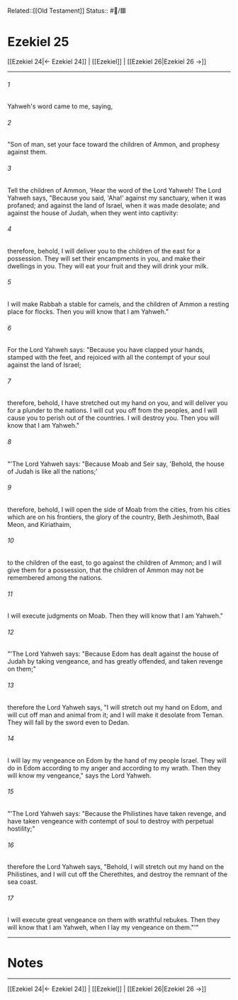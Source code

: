 Related::[[Old Testament]]
Status:: #📖/🟥
# Ezekiel 25

[[Ezekiel 24|← Ezekiel 24]] | [[Ezekiel]] | [[Ezekiel 26|Ezekiel 26 →]]
***



###### 1 
Yahweh's word came to me, saying, 

###### 2 
"Son of man, set your face toward the children of Ammon, and prophesy against them. 

###### 3 
Tell the children of Ammon, 'Hear the word of the Lord Yahweh! The Lord Yahweh says, "Because you said, 'Aha!' against my sanctuary, when it was profaned; and against the land of Israel, when it was made desolate; and against the house of Judah, when they went into captivity: 

###### 4 
therefore, behold, I will deliver you to the children of the east for a possession. They will set their encampments in you, and make their dwellings in you. They will eat your fruit and they will drink your milk. 

###### 5 
I will make Rabbah a stable for camels, and the children of Ammon a resting place for flocks. Then you will know that I am Yahweh." 

###### 6 
For the Lord Yahweh says: "Because you have clapped your hands, stamped with the feet, and rejoiced with all the contempt of your soul against the land of Israel; 

###### 7 
therefore, behold, I have stretched out my hand on you, and will deliver you for a plunder to the nations. I will cut you off from the peoples, and I will cause you to perish out of the countries. I will destroy you. Then you will know that I am Yahweh." 

###### 8 
"'The Lord Yahweh says: "Because Moab and Seir say, 'Behold, the house of Judah is like all the nations;' 

###### 9 
therefore, behold, I will open the side of Moab from the cities, from his cities which are on his frontiers, the glory of the country, Beth Jeshimoth, Baal Meon, and Kiriathaim, 

###### 10 
to the children of the east, to go against the children of Ammon; and I will give them for a possession, that the children of Ammon may not be remembered among the nations. 

###### 11 
I will execute judgments on Moab. Then they will know that I am Yahweh." 

###### 12 
"'The Lord Yahweh says: "Because Edom has dealt against the house of Judah by taking vengeance, and has greatly offended, and taken revenge on them;" 

###### 13 
therefore the Lord Yahweh says, "I will stretch out my hand on Edom, and will cut off man and animal from it; and I will make it desolate from Teman. They will fall by the sword even to Dedan. 

###### 14 
I will lay my vengeance on Edom by the hand of my people Israel. They will do in Edom according to my anger and according to my wrath. Then they will know my vengeance," says the Lord Yahweh. 

###### 15 
"'The Lord Yahweh says: "Because the Philistines have taken revenge, and have taken vengeance with contempt of soul to destroy with perpetual hostility;" 

###### 16 
therefore the Lord Yahweh says, "Behold, I will stretch out my hand on the Philistines, and I will cut off the Cherethites, and destroy the remnant of the sea coast. 

###### 17 
I will execute great vengeance on them with wrathful rebukes. Then they will know that I am Yahweh, when I lay my vengeance on them."'"

---
# Notes


***
[[Ezekiel 24|← Ezekiel 24]] | [[Ezekiel]] | [[Ezekiel 26|Ezekiel 26 →]]
